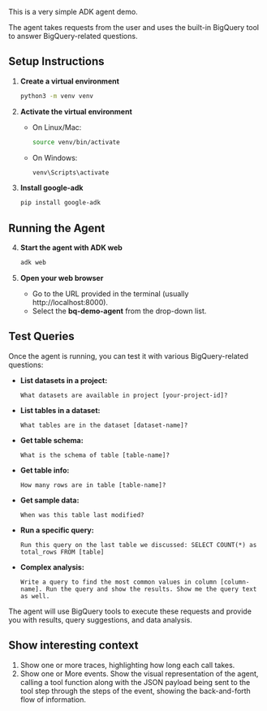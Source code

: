 This is a very simple ADK agent demo.

The agent takes requests from the user and uses the built-in BigQuery tool to answer BigQuery-related questions.

## Setup Instructions

1. **Create a virtual environment**  
   ```bash
   python3 -m venv venv
   ```

2. **Activate the virtual environment**  
   - On Linux/Mac:
     ```bash
     source venv/bin/activate
     ```
   - On Windows:
     ```cmd
     venv\Scripts\activate
     ```

3. **Install google-adk**  
   ```bash
   pip install google-adk
   ```

## Running the Agent

4. **Start the agent with ADK web**  
   ```bash
   adk web
   ```

5. **Open your web browser**  
   - Go to the URL provided in the terminal (usually http://localhost:8000).
   - Select the **bq-demo-agent** from the drop-down list.

## Test Queries

Once the agent is running, you can test it with various BigQuery-related questions:

- **List datasets in a project:**
  ```
  What datasets are available in project [your-project-id]?
  ```

- **List tables in a dataset:**
  ```
  What tables are in the dataset [dataset-name]?
  ```

- **Get table schema:**
  ```
  What is the schema of table [table-name]?
  ```

- **Get table info:**
  ```
  How many rows are in table [table-name]?
  ```

- **Get sample data:**
  ```
  When was this table last modified?
  ```

- **Run a specific query:**
  ```
  Run this query on the last table we discussed: SELECT COUNT(*) as total_rows FROM [table]
  ```

- **Complex analysis:**
  ```
  Write a query to find the most common values in column [column-name]. Run the query and show the results. Show me the query text as well.
  ```

The agent will use BigQuery tools to execute these requests and provide you with results, query suggestions, and data analysis.

 ## Show interesting context

 1. Show one or more traces,  highlighting how long each call takes.
 2.  Show one or More events. Show the visual representation of the agent, calling a tool function along with the JSON payload being sent to the tool step through the steps of the event, showing the back-and-forth flow of information.
